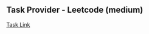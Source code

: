 ## Task Provider - Leetcode (medium)

[Task Link](https://leetcode.com/problems/cheapest-flights-within-k-stops/description/?envType=daily-question&envId=2024-02-23)